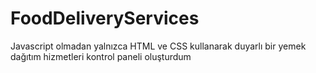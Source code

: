 # FoodDeliveryServices
Javascript olmadan yalnızca HTML ve CSS kullanarak duyarlı bir yemek dağıtım hizmetleri kontrol paneli oluşturdum 
